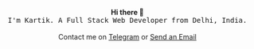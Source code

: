 <p align="center">
    <b>Hi there 👋</b><br>
  <samp>
I'm Kartik. A Full Stack Web Developer from Delhi, India.
  </samp>
    <br><br>
    Contact me on <a href="https://t.me/thedemon12">Telegram</a> or <a href="mailto=kartikbhalla12@gmail.com">Send an Email<a>
</p>

<!--
**TheDemon12/TheDemon12** is a ✨ _special_ ✨ repository because its `README.md` (this file) appears on your GitHub profile.

Here are some ideas to get you started:

- 🔭 I’m currently working on ...
- 🌱 I’m currently learning ...
- 👯 I’m looking to collaborate on ...
- 🤔 I’m looking for help with ...
- 💬 Ask me about ...
- 📫 How to reach me: ...
- 😄 Pronouns: ...
- ⚡ Fun fact: ...
--
